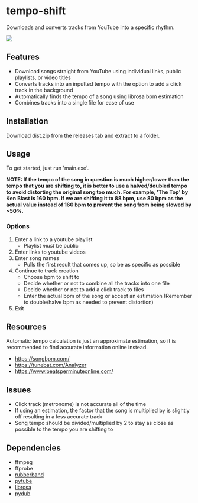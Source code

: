 # tempo-shift
Downloads and converts tracks from YouTube into a specific rhythm.

![](demo.gif)

## Features
* Download songs straight from YouTube using individual links, public playlists, or video titles
* Converts tracks into an inputted tempo with the option to add a click track in the background
* Automatically finds the tempo of a song using librosa bpm estimation
* Combines tracks into a single file for ease of use

## Installation
Download dist.zip from the releases tab and extract to a folder.

## Usage
To get started, just run 'main.exe'. 

**NOTE: If the tempo of the song in question is much higher/lower than the tempo that you are shifting to, it is better to use a halved/doubled tempo to avoid distorting the original song too much. 
For example, 'The Top' by Ken Blast is 160 bpm. If we are shifting it to 88 bpm, use 80 bpm as the actual value instead of 160 bpm to prevent the song from being slowed by ~50%.**

### Options
1. Enter a link to a youtube playlist
   * Playlist *must* be public
2. Enter links to youtube videos
3. Enter song names
   * Pulls the first result that comes up, so be as specific as possible
4. Continue to track creation 
   * Choose bpm to shift to
   * Decide whether or not to combine all the tracks into one file
   * Decide whether or not to add a click track to files
   * Enter the actual bpm of the song or accept an estimation (Remember to double/halve bpm as needed to prevent distortion)
5. Exit

## Resources
Automatic tempo calculation is just an approximate estimation, so it is recommended to find accurate information online instead. 

* https://songbpm.com/
* https://tunebat.com/Analyzer
* https://www.beatsperminuteonline.com/

## Issues
* Click track (metronome) is not accurate all of the time
* If using an estimation, the factor that the song is multiplied by is slightly off resulting in a less accurate track
* Song tempo should be divided/multiplied by 2 to stay as close as possible to the tempo you are shifting to

## Dependencies
* ffmpeg
* ffprobe
* [rubberband](https://pypi.org/project/pyrubberband/)
* [pytube](https://pypi.org/project/pytube/)
* [librosa](https://pypi.org/project/librosa/)
* [pydub](https://pypi.org/project/pydub/)
